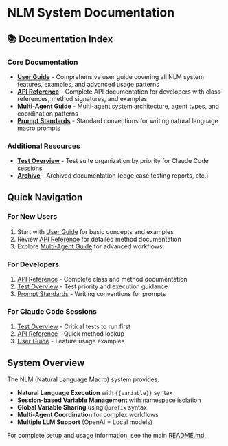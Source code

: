 # NLM System Documentation

## 📚 Documentation Index

### Core Documentation

- **[User Guide](user_guide.md)** - Comprehensive user guide covering all NLM system features, examples, and advanced usage patterns
- **[API Reference](api_reference.md)** - Complete API documentation for developers with class references, method signatures, and examples
- **[Multi-Agent Guide](multi_agent_guide.md)** - Multi-agent system architecture, agent types, and coordination patterns
- **[Prompt Standards](prompt_standards.md)** - Standard conventions for writing natural language macro prompts

### Additional Resources

- **[Test Overview](../tests/TEST_OVERVIEW.md)** - Test suite organization by priority for Claude Code sessions
- **[Archive](archive/)** - Archived documentation (edge case testing reports, etc.)

## Quick Navigation

### For New Users
1. Start with [User Guide](user_guide.md) for basic concepts and examples
2. Review [API Reference](api_reference.md) for detailed method documentation
3. Explore [Multi-Agent Guide](multi_agent_guide.md) for advanced workflows

### For Developers
1. [API Reference](api_reference.md) - Complete class and method documentation
2. [Test Overview](../tests/TEST_OVERVIEW.md) - Test priority and execution guidance
3. [Prompt Standards](prompt_standards.md) - Writing conventions for prompts

### For Claude Code Sessions
1. [Test Overview](../tests/TEST_OVERVIEW.md) - Critical tests to run first
2. [API Reference](api_reference.md) - Quick method lookup
3. [User Guide](user_guide.md) - Feature usage examples

## System Overview

The NLM (Natural Language Macro) system provides:
- **Natural Language Execution** with `{{variable}}` syntax
- **Session-based Variable Management** with namespace isolation
- **Global Variable Sharing** using `@prefix` syntax
- **Multi-Agent Coordination** for complex workflows
- **Multiple LLM Support** (OpenAI + Local models)

For complete setup and usage information, see the main [README.md](../README.md).